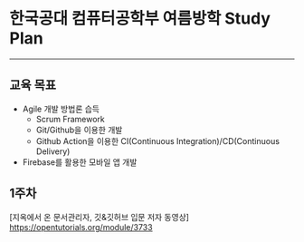 # 한국공대 컴퓨터공학부 여름방학 Study Plan
---
## 교육 목표
  * Agile 개발 방법론 습득
    * Scrum Framework
    * Git/Github을 이용한 개발
    * Github Action을 이용한 CI(Continuous Integration)/CD(Continuous Delivery)
  * Firebase를 활용한 모바일 앱 개발
## 1주차
[지옥에서 온 문서관리자, 깃&깃허브 입문 저자 동영상] https://opentutorials.org/module/3733
